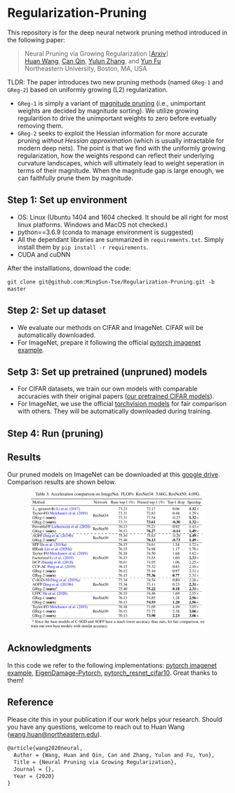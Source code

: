 # Regularization-Pruning

This repository is for the deep neural network pruning method introduced in the following paper:
> Neural Pruning via Growing Regularization [[Arxiv](https://arxiv.org/abs/2012.09243)] \
> [Huan Wang](http://huanwang.tech/), [Can Qin](http://canqin.tech/), [Yulun Zhang](http://yulunzhang.com/), and [Yun Fu](http://www1.ece.neu.edu/~yunfu/) \
> Northeastern University, Boston, MA, USA

TLDR: The paper introduces two new pruning methods (named `GReg-1` and `GReg-2`) based on uniformly growing (L2) regularization.
- `GReg-1` is simply a variant of [magnitude pruning](https://arxiv.org/abs/1608.08710) (i.e., unimportant weights are decided by magnitude sorting). We utilize growing regularition to drive the unimportant weights to zero before evetually removing them.
- `GReg-2` seeks to exploit the Hessian information for more accurate pruning *without Hessian approximation* (which is usually intractable for modern deep nets). The point is that we find with the uniformly growing regularization, how the weights respond can reflect their underlying curvature landscapes, which will ultimately lead to weight seperation in terms of their magnitude. When the magnitude gap is large enough, we can faithfully prune them by magnitude.

## Step 1: Set up environment
- OS: Linux (Ubuntu 1404 and 1604 checked. It should be all right for most linux platforms. Windows and MacOS not checked.)
- python==3.6.9 (conda to manage environment is suggested)
- All the dependant libraries are summarized in `requirements.txt`. Simply install them by `pip install -r requirements`.
- CUDA and cuDNN

After the installlations, download the code:
```
git clone git@github.com:MingSun-Tse/Regularization-Pruning.git -b master
```

## Step 2: Set up dataset
- We evaluate our methods on CIFAR and ImageNet. CIFAR will be automatically downloaded.
- For ImageNet, prepare it following the official [pytorch imagenet example](https://github.com/pytorch/examples/tree/master/imagenet).


## Setp 3: Set up pretrained (unpruned) models
- For CIFAR datasets, we train our own models with comparable accuracies with their original papers ([our pretrained CIFAR models](xx)). 
- For ImageNet, we use the official [torchvision models](https://pytorch.org/docs/stable/torchvision/models.html) for fair comparison with others. They will be automatically downloaded during training.

## Step 4: Run (pruning)


## Results
Our pruned models on ImageNet can be downloaded at this [google drive](xx). Comparison results are shown below.
<center><img src="readme_figures/acceleration_comparison_imagenet.png" width="400" hspace="10"></center>


## Acknowledgments
In this code we refer to the following implementations: [pytorch imagenet example](https://github.com/pytorch/examples/tree/master/imagenet), [EigenDamage-Pytorch](https://github.com/alecwangcq/EigenDamage-Pytorch), [pytorch_resnet_cifar10](https://github.com/akamaster/pytorch_resnet_cifar10). Great thanks to them!

## Reference
Please cite this in your publication if our work helps your research. Should you have any questions, welcome to reach out to Huan Wang (wang.huan@northeastern.edu).

    @article{wang2020neural,
      Author = {Wang, Huan and Qin, Can and Zhang, Yulun and Fu, Yun},
      Title = {Neural Pruning via Growing Regularization},
      Journal = {},
      Year = {2020}
    }







